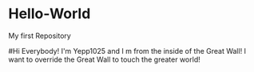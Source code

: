 # Hello-World
My first Repository

#Hi Everybody!
I'm Yepp1025 and I m from the inside of the Great Wall!
I want to override the Great Wall to touch the greater world!
